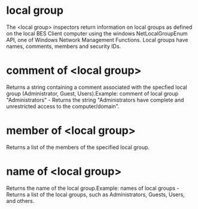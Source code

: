 # local group

The &lt;local group&gt; inspectors return information on local groups as defined on the local BES Client computer using the windows NetLocalGroupEnum API, one of Windows Network Management Functions. Local groups have names, comments, members and security IDs.

# comment of &lt;local group&gt;

Returns a string containing a comment associated with the specfied local group (Administrator, Guest, Users).Example: comment of local group &quot;Administrators&quot; - Returns the string &quot;Administrators have complete and unrestricted access to the computer/domain&quot;.

# member of &lt;local group&gt;

Returns a list of the members of the specified local group.

# name of &lt;local group&gt;

Returns the name of the local group.Example: names of local groups - Returns a list of the local groups, such as Administrators, Guests, Users, and others.
